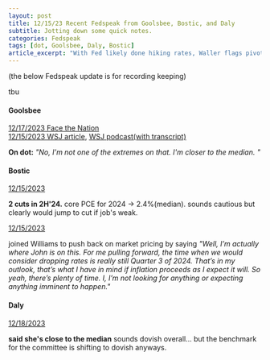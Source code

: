 ```yaml
---
layout: post
title: 12/15/23 Recent Fedspeak from Goolsbee, Bostic, and Daly
subtitle: Jotting down some quick notes.
categories: Fedspeak
tags: [dot, Goolsbee, Daly, Bostic]
article_excerpt: "With Fed likely done hiking rates, Waller flags pivot ahead."
---
```

(the below Fedspeak update is for recording keeping) 

tbu

#### Goolsbee
[12/17/2023 Face the Nation]("https://www.cbsnews.com/news/austan-goolsbee-face-the-nation-transcript-12-17-2023/")  
[12/15/2023 WSJ article]("https://www.wsj.com/livecoverage/stock-market-today-dow-jones-12-15-2023/card/chicago-fed-s-goolsbee-says-fed-may-need-to-shift-its-focus-to-jobs-W1Q2P0Lp6eV0rXOtdxU7"), 
[WSJ podcast(with transcript)]("https://www.wsj.com/podcasts/take-on-the-week/interest-rate-cuts-coming-chicago-feds-austan-goolsbee-has-thoughts/aba32fdb-f69c-4643-b8b5-66588a4669f4")

**On dot:** *"No, I'm not one of the extremes on that. I'm closer to the median. "*

#### Bostic
[12/15/2023]("https://finance.yahoo.com/news/exclusive-feds-bostic-sees-two-180709304.html?guccounter=1")

**2 cuts in 2H'24.** core PCE for 2024 -> 2.4%(median). sounds cautious but clearly would jump to cut if job's weak.

[12/15/2023]("https://www.marketplace.org/2023/12/15/atlanta-fed-president-this-economy-has-even-exceeded-my-expectations-of-resilience/")

joined Williams to push back on market pricing by saying *"Well, I’m actually where John is on this. For me pulling forward, the time when we would consider dropping rates is really still Quarter 3 of 2024. That’s in my outlook, that’s what I have in mind if inflation proceeds as I expect it will. So yeah, there’s plenty of time. I, I’m not looking for anything or expecting anything imminent to happen."*

#### Daly

[12/18/2023]("https://www.wsj.com/economy/central-banking/fed-official-says-rate-cuts-could-be-needed-next-year-to-prevent-over-tightening-29d009ce")

**said she's close to the median** sounds dovish overall... but the benchmark for the committee is shifting to dovish anyways. 

